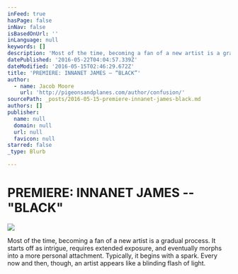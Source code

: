 ```yaml
---
inFeed: true
hasPage: false
inNav: false
isBasedOnUrl: ''
inLanguage: null
keywords: []
description: 'Most of the time, becoming a fan of a new artist is a gradual process. It starts off as intrigue, requires extended exposure, and eventually morphs into a more personal attachment. Typically, it begins with a spark. Every now and then, though, an artist appears like a blinding flash of light.'
datePublished: '2016-05-22T04:04:57.339Z'
dateModified: '2016-05-15T02:46:29.672Z'
title: 'PREMIERE: INNANET JAMES – “BLACK”'
author:
  - name: Jacob Moore
    url: 'http://pigeonsandplanes.com/author/confusion/'
sourcePath: _posts/2016-05-15-premiere-innanet-james-black.md
authors: []
publisher:
  name: null
  domain: null
  url: null
  favicon: null
starred: false
_type: Blurb

---
```

# PREMIERE: INNANET JAMES -- "BLACK"
![](https://the-grid-user-content.s3-us-west-2.amazonaws.com/fb626ee7-2003-450b-886e-fe4df57d3a67.jpg)

Most of the time, becoming a fan of a new artist is a gradual process. It starts off as intrigue, requires extended exposure, and eventually morphs into a more personal attachment. Typically, it begins with a spark. Every now and then, though, an artist appears like a blinding flash of light.